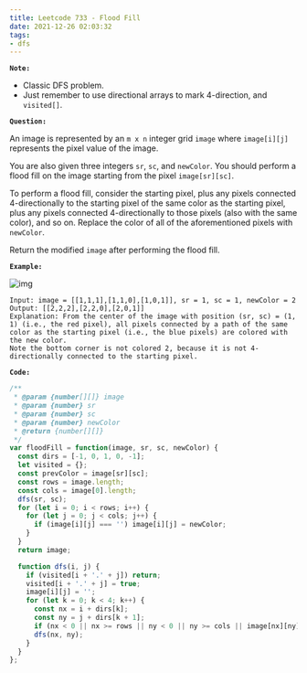 ```yaml
---
title: Leetcode 733 - Flood Fill
date: 2021-12-26 02:03:32
tags:
- dfs
---
```

**`Note:`**
- Classic DFS problem.
- Just remember to use directional arrays to mark 4-direction, and `visited[]`.

**`Question:`**

An image is represented by an `m x n` integer grid `image` where `image[i][j]` represents the pixel value of the image.

You are also given three integers `sr`, `sc`, and `newColor`. You should perform a flood fill on the image starting from the pixel `image[sr][sc]`.

To perform a flood fill, consider the starting pixel, plus any pixels connected 4-directionally to the starting pixel of the same color as the starting pixel, plus any pixels connected 4-directionally to those pixels (also with the same color), and so on. Replace the color of all of the aforementioned pixels with `newColor`.

Return the modified `image` after performing the flood fill.

**`Example:`**

![img](https://assets.leetcode.com/uploads/2021/06/01/flood1-grid.jpg)
```
Input: image = [[1,1,1],[1,1,0],[1,0,1]], sr = 1, sc = 1, newColor = 2
Output: [[2,2,2],[2,2,0],[2,0,1]]
Explanation: From the center of the image with position (sr, sc) = (1, 1) (i.e., the red pixel), all pixels connected by a path of the same color as the starting pixel (i.e., the blue pixels) are colored with the new color.
Note the bottom corner is not colored 2, because it is not 4-directionally connected to the starting pixel.
```

**`Code:`**
```javascript
/**
 * @param {number[][]} image
 * @param {number} sr
 * @param {number} sc
 * @param {number} newColor
 * @return {number[][]}
 */
var floodFill = function(image, sr, sc, newColor) {
  const dirs = [-1, 0, 1, 0, -1];
  let visited = {};
  const prevColor = image[sr][sc];
  const rows = image.length;
  const cols = image[0].length;
  dfs(sr, sc);
  for (let i = 0; i < rows; i++) {
    for (let j = 0; j < cols; j++) {
      if (image[i][j] === '') image[i][j] = newColor;
    }
  }
  return image;

  function dfs(i, j) {
    if (visited[i + '.' + j]) return;
    visited[i + '.' + j] = true;
    image[i][j] = '';
    for (let k = 0; k < 4; k++) {
      const nx = i + dirs[k];
      const ny = j + dirs[k + 1];
      if (nx < 0 || nx >= rows || ny < 0 || ny >= cols || image[nx][ny] !== prevColor) continue;
      dfs(nx, ny);
    }
  }
};
```